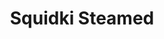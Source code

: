 ---
slug: squidki-steamed
title: Squidki Steamed
description: "Squidki Steamed is an exciting online game. Play for free directly in your browser!"
icon: /images/new_mods/Sprunki Steamed.png
url: https://wowtbc.net/sprunkin/sprunki-steamed/index.html
previewImage: /images/new_mods/Sprunki Steamed.png
type: new mods

# SEO配置
seo:
  title: "Squidki Steamed - Play Free Online Game | Fun Browser Games"
  description: "Squidki Steamed - Play this fun online game for free in your browser. No download required!"
  ogImage: "/images/new_mods/Sprunki Steamed.png"
  keywords: "squidki-steamed, online game, browser game, free game, new mods game, play online"

videoUrls:
  - https://www.youtube.com/embed/example1
  - https://www.youtube.com/embed/example2

whyPlay:
  title: "Why Play Squidki Steamed?"
  items:
    - "Immersive Gameplay: Squidki Steamed offers an engaging and immersive gaming experience that will keep you entertained for hours"
    - "Challenging Levels: Test your skills with increasingly difficult challenges and obstacles"
    - "Beautiful Graphics: Enjoy stunning visuals and smooth animations that bring the game world to life"
    - "Regular Updates: New content and features are added regularly to keep the game fresh and exciting"
    - "Free to Play: Experience all the fun without spending a penny"
    - "Community Features: Connect with other players, share strategies, and compete for high scores"
    - "Cross-Platform: Play on any device with a web browser, no downloads required"

features:
  title: "Key Features of Squidki Steamed"
  image: "/images/new_mods/Sprunki Steamed.png"
  items:
    - "Intuitive Controls: Easy to learn controls make Squidki Steamed accessible for players of all skill levels"
    - "Multiple Game Modes: Enjoy various gameplay options that provide different challenges and experiences"
    - "Character Customization: Personalize your gaming experience with unique characters and items"
    - "Achievement System: Complete special tasks to earn rewards and recognition"
    - "Leaderboards: Compete with players worldwide and see who can achieve the highest scores"

characteristics:
  title: "Game Characteristics"
  image: "/images/new_mods/Sprunki Steamed.png"
  items:
    - "Genre: New mods game with elements of strategy and skill"
    - "Difficulty: Suitable for both casual gamers and those seeking a challenge"
    - "Play Time: Quick sessions or extended gameplay, depending on your preference"
    - "Art Style: Vibrant and engaging visuals that enhance the gaming experience"
    - "Sound Design: Immersive audio that complements the gameplay perfectly"

info: "Squidki Steamed is an exciting online game that offers players a unique and engaging gaming experience. With its intuitive controls, stunning visuals, and challenging gameplay, Squidki Steamed provides hours of entertainment for players of all ages and skill levels. Whether you're looking for a quick gaming session during a break or an extended play session, Squidki Steamed delivers an immersive experience that will keep you coming back for more. The game features multiple levels of increasing difficulty, ensuring that players are constantly challenged as they progress. With regular updates adding new content and features, Squidki Steamed remains fresh and exciting, providing endless entertainment options for its growing community of players."

howToPlayIntro: "Welcome to Squidki Steamed! This guide will walk you through the basics and help you master the game. Whether you're a beginner or looking to improve your skills, these tips and instructions will enhance your gaming experience."

howToPlaySteps:
  - title: "Getting Started"
    description: "Begin your Squidki Steamed adventure by familiarizing yourself with the controls. Use your keyboard or mouse to navigate through the game interface. The tutorial will guide you through the basic mechanics and help you understand the objectives."
  - title: "Understanding the Objectives"
    description: "In Squidki Steamed, your main goal is to progress through levels by completing specific objectives. Each level presents unique challenges that require different strategies and approaches."
  - title: "Mastering the Controls"
    description: "Practice using the controls to improve your precision and reaction time. Squidki Steamed requires quick reflexes and strategic thinking to overcome obstacles and defeat opponents."
  - title: "Utilizing Power-ups"
    description: "Collect power-ups throughout the game to enhance your abilities and overcome difficult challenges. Each power-up offers unique advantages that can be crucial for success."
  - title: "Developing Strategies"
    description: "As you progress in Squidki Steamed, develop effective strategies for different scenarios. Analyze patterns, anticipate challenges, and adapt your approach to maximize your performance."

faq:
  title: "Frequently Asked Questions about Squidki Steamed"
  items:
    - question: "Is Squidki Steamed free to play?"
      answer: "Yes, Squidki Steamed is completely free to play directly in your web browser. No downloads or purchases are required to enjoy the full game experience."
    - question: "Can I play Squidki Steamed on mobile devices?"
      answer: "Yes, Squidki Steamed is optimized for both desktop and mobile play. You can enjoy the game on any device with a web browser and internet connection."
    - question: "Are there any in-game purchases?"
      answer: "While Squidki Steamed is free to play, there may be optional in-game purchases available for cosmetic items or additional features that don't affect core gameplay."
    - question: "How often is Squidki Steamed updated?"
      answer: "The developers regularly update Squidki Steamed with new content, features, and improvements based on player feedback and game performance."
    - question: "Can I play Squidki Steamed offline?"
      answer: "Currently, Squidki Steamed requires an internet connection to play as it's a browser-based online game."
    - question: "Is Squidki Steamed suitable for children?"
      answer: "Yes, Squidki Steamed is designed to be family-friendly and suitable for players of all ages."
    - question: "How do I report bugs or issues?"
      answer: "If you encounter any problems while playing Squidki Steamed, you can report them through the game's support page or contact the developers directly through their website."
    - question: "Still Have Questions?"
      answer: "If you have additional questions about Squidki Steamed that aren't covered in this FAQ, please visit our support center or contact our customer service team for assistance."
---